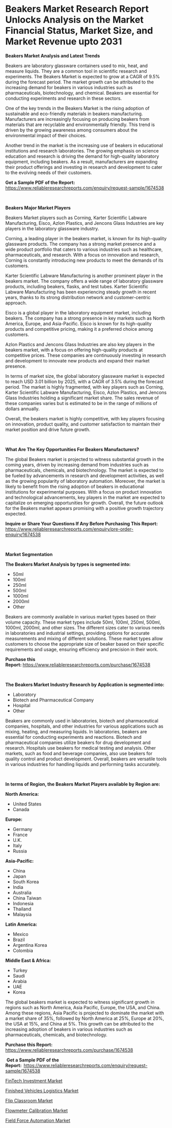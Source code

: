 <p><h1>Beakers Market Research Report Unlocks Analysis on the Market Financial Status, Market Size, and Market Revenue upto 2031</h1></p><p><strong>Beakers Market Analysis and Latest Trends</strong></p>
<p><p>Beakers are laboratory glassware containers used to mix, heat, and measure liquids. They are a common tool in scientific research and experiments. The Beakers Market is expected to grow at a CAGR of 9.5% during the forecast period. The market growth can be attributed to the increasing demand for beakers in various industries such as pharmaceuticals, biotechnology, and chemical. Beakers are essential for conducting experiments and research in these sectors.</p><p>One of the key trends in the Beakers Market is the rising adoption of sustainable and eco-friendly materials in beakers manufacturing. Manufacturers are increasingly focusing on producing beakers from materials that are recyclable and environmentally friendly. This trend is driven by the growing awareness among consumers about the environmental impact of their choices.</p><p>Another trend in the market is the increasing use of beakers in educational institutions and research laboratories. The growing emphasis on science education and research is driving the demand for high-quality laboratory equipment, including beakers. As a result, manufacturers are expanding their product offerings and investing in research and development to cater to the evolving needs of their customers.</p></p>
<p><strong>Get a Sample PDF of the Report:&nbsp;</strong> <a href="https://www.reliableresearchreports.com/enquiry/request-sample/1674538">https://www.reliableresearchreports.com/enquiry/request-sample/1674538</a></p>
<p>&nbsp;</p>
<p><strong>Beakers Major Market Players</strong></p>
<p><p>Beakers Market players such as Corning, Karter Scientific Labware Manufacturing, Eisco, Azlon Plastics, and Jencons Glass Industries are key players in the laboratory glassware industry.</p><p>Corning, a leading player in the beakers market, is known for its high-quality glassware products. The company has a strong market presence and a wide product portfolio that caters to various industries such as healthcare, pharmaceuticals, and research. With a focus on innovation and research, Corning is constantly introducing new products to meet the demands of its customers.</p><p>Karter Scientific Labware Manufacturing is another prominent player in the beakers market. The company offers a wide range of laboratory glassware products, including beakers, flasks, and test tubes. Karter Scientific Labware Manufacturing has been experiencing steady growth in recent years, thanks to its strong distribution network and customer-centric approach.</p><p>Eisco is a global player in the laboratory equipment market, including beakers. The company has a strong presence in key markets such as North America, Europe, and Asia-Pacific. Eisco is known for its high-quality products and competitive pricing, making it a preferred choice among customers.</p><p>Azlon Plastics and Jencons Glass Industries are also key players in the beakers market, with a focus on offering high-quality products at competitive prices. These companies are continuously investing in research and development to innovate new products and expand their market presence.</p><p>In terms of market size, the global laboratory glassware market is expected to reach USD 3.01 billion by 2025, with a CAGR of 3.5% during the forecast period. The market is highly fragmented, with key players such as Corning, Karter Scientific Labware Manufacturing, Eisco, Azlon Plastics, and Jencons Glass Industries holding a significant market share. The sales revenue of these companies varies but is estimated to be in the range of millions of dollars annually.</p><p>Overall, the beakers market is highly competitive, with key players focusing on innovation, product quality, and customer satisfaction to maintain their market position and drive future growth.</p></p>
<p>&nbsp;</p>
<p><strong>What Are The Key Opportunities For Beakers Manufacturers?</strong></p>
<p><p>The global Beakers market is projected to witness substantial growth in the coming years, driven by increasing demand from industries such as pharmaceuticals, chemicals, and biotechnology. The market is expected to be fueled by advancements in research and development activities, as well as the growing popularity of laboratory automation. Moreover, the market is likely to benefit from the rising adoption of beakers in educational institutions for experimental purposes. With a focus on product innovation and technological advancements, key players in the market are expected to capitalize on emerging opportunities for growth. Overall, the future outlook for the Beakers market appears promising with a positive growth trajectory expected.</p></p>
<p><strong>Inquire or Share Your Questions If Any Before Purchasing This Report:</strong> <a href="https://www.reliableresearchreports.com/enquiry/pre-order-enquiry/1674538">https://www.reliableresearchreports.com/enquiry/pre-order-enquiry/1674538</a></p>
<p>&nbsp;</p>
<p><strong>Market Segmentation</strong></p>
<p><strong>The Beakers Market Analysis by types is segmented into:</strong></p>
<p><ul><li>50ml</li><li>100ml</li><li>250ml</li><li>500ml</li><li>1000ml</li><li>2000ml</li><li>Other</li></ul></p>
<p><p>Beakers are commonly available in various market types based on their volume capacity. These market types include 50ml, 100ml, 250ml, 500ml, 1000ml, 2000ml, and other sizes. The different sizes cater to various needs in laboratories and industrial settings, providing options for accurate measurements and mixing of different solutions. These market types allow customers to choose the appropriate size of beaker based on their specific requirements and usage, ensuring efficiency and precision in their work.</p></p>
<p><strong>Purchase this Report:&nbsp;</strong><a href="https://www.reliableresearchreports.com/purchase/1674538">https://www.reliableresearchreports.com/purchase/1674538</a></p>
<p>&nbsp;</p>
<p><strong>The Beakers Market Industry Research by Application is segmented into:</strong></p>
<p><ul><li>Laboratory</li><li>Biotech and Pharmaceutical Company</li><li>Hospital</li><li>Other</li></ul></p>
<p><p>Beakers are commonly used in laboratories, biotech and pharmaceutical companies, hospitals, and other industries for various applications such as mixing, heating, and measuring liquids. In laboratories, beakers are essential for conducting experiments and reactions. Biotech and pharmaceutical companies utilize beakers for drug development and research. Hospitals use beakers for medical testing and analysis. Other markets, such as food and beverage companies, also use beakers for quality control and product development. Overall, beakers are versatile tools in various industries for handling liquids and performing tasks accurately.</p></p>
<p>&nbsp;</p>
<p><strong>In terms of Region, the Beakers Market Players available by Region are:</strong></p>
<p>
    <p> <strong> North America: </strong>
        <ul>
            <li>United States</li>
            <li>Canada</li>
        </ul>
        </p> 
    <p> <strong> Europe: </strong>
        <ul>
            <li>Germany</li>
            <li>France</li>
            <li>U.K.</li>
            <li>Italy</li>
            <li>Russia</li>
        </ul>
        </p> 
    <p> <strong> Asia-Pacific: </strong>
        <ul>
            <li>China</li>
            <li>Japan</li>
            <li>South Korea</li>
            <li>India</li>
            <li>Australia</li>
            <li>China Taiwan</li>
            <li>Indonesia</li>
            <li>Thailand</li>
            <li>Malaysia</li>
        </ul>
        </p> 
    <p> <strong> Latin America: </strong>
        <ul>
            <li>Mexico</li>
            <li>Brazil</li>
            <li>Argentina Korea</li>
            <li>Colombia</li>
        </ul>
        </p> 
    <p> <strong> Middle East & Africa: </strong>
        <ul>
            <li>Turkey</li>
            <li>Saudi</li>
            <li>Arabia</li>
            <li>UAE</li>
            <li>Korea</li>
        </ul>
    </p>
    </p>
<p><p>The global beakers market is expected to witness significant growth in regions such as North America, Asia Pacific, Europe, the USA, and China. Among these regions, Asia Pacific is projected to dominate the market with a market share of 35%, followed by North America at 25%, Europe at 20%, the USA at 15%, and China at 5%. This growth can be attributed to the increasing adoption of beakers in various industries such as pharmaceuticals, chemicals, and biotechnology.</p></p>
<p><strong>Purchase this Report: </strong><a href="https://www.reliableresearchreports.com/purchase/1674538">https://www.reliableresearchreports.com/purchase/1674538</a></p>
<p>&nbsp;<strong>Get a Sample PDF of the Report:&nbsp;&nbsp;</strong><a href="https://www.reliableresearchreports.com/enquiry/request-sample/1674538">https://www.reliableresearchreports.com/enquiry/request-sample/1674538</a></p>
<p><strong></strong></p>
<p><p><a href="https://medium.com/@benjaminrice16/fintech-investment-market-size-reveals-the-best-marketing-channels-in-global-industry-8a7c71458889">FinTech Investment Market</a></p><p><a href="https://medium.com/@benjaminrice16/finished-vehicles-logistics-market-insight-market-trends-growth-forecasted-from-2024-to-2031-260bd56fbe48">Finished Vehicles Logistics Market</a></p><p><a href="https://medium.com/@benjaminrice16/flip-classroom-market-insight-market-trends-growth-forecasted-from-2024-to-2031-ea2198b639cf">Flip Classroom Market</a></p><p><a href="https://medium.com/@benjaminrice16/flowmeter-calibration-market-analysis-and-sze-forecasted-for-period-from-2024-to-2031-1dea99603247">Flowmeter Calibration Market</a></p><p><a href="https://medium.com/@josephbogan19/analyzing-field-force-automation-market-global-industry-perspective-and-forecast-2024-to-2031-8b9e5ca6bd0a">Field Force Automation Market</a></p></p>